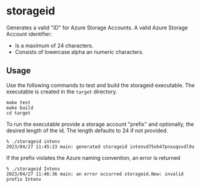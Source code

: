 # storageid

Generates a valid "ID" for Azure Storage Accounts. A valid Azure Storage Account identifier:

* Is a maximum of 24 characters.
* Consists of lowercase alpha an numeric characters.

## Usage
Use the following commands to test and build the storageid executable. The executable is created in the `target` directory.

```
make test
make build
cd target
```

To run the executable provide a storage account "prefix" and optionally, the desired length of the id. The length defaults to 24 if not provided.

```
% ./storageid intenv
2023/04/27 11:45:23 main: generated storageid intenvd75oh47pnxuqsvdl9u
```

If the prefix violates the Azure naming convention, an error is returned
```
% ./storageid Intenv
2023/04/27 11:46:36 main: an error occurred storageid.New: invalid prefix Intenv
```